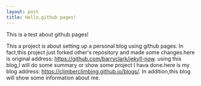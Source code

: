 ```yaml
---
layout: post
title: Hello,github pages!
---
```

This is a test about github pages!

This a project is about setting up a personal blog using github pages. 
In fact,this project just forked other's repository and made some changes.here is original address: https://github.com/barryclark/jekyll-now. 
using this blog,I will do some summary or show some project I hava done.here is my blog address: https://climberclimbing.github.io/blogs/. 
In addition,this blog will show some information about me.